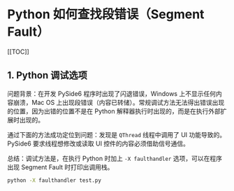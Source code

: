 # Python 如何查找段错误（Segment Fault）

[[TOC]]

## 1. Python 调试选项

问题背景：在开发 PySide6 程序时出现了闪退错误，Windows 上不显示任何内容崩溃，Mac OS 上出现段错误（内容已转储）。常规调试方法无法得出错误出现的位置，因为出错的位置不是在 Python 解释器执行时出现的，而是在执行外部扩展时出现的。

通过下面的方法成功定位到问题：发现是 `QThread` 线程中调用了 UI 功能导致的。PySide6 要求线程想修改或读取 UI 控件的内容必须借助信号通信。

总结：调试方法是，在执行 Python 时加上 `-X faulthandler` 选项，可以在程序出现 Segment Fault 时打印出调用栈。

```bash
python -X faulthandler test.py
```
